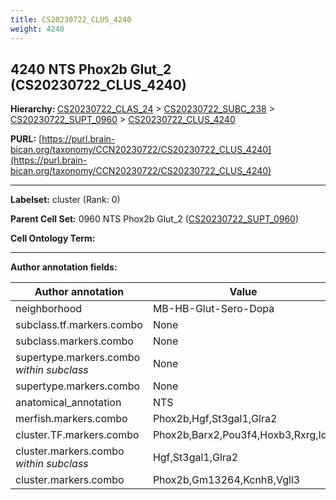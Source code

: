 ```yaml
---
title: CS20230722_CLUS_4240
weight: 4240
---
```

## 4240 NTS Phox2b Glut_2 (CS20230722_CLUS_4240)
<b>Hierarchy: </b>
[CS20230722_CLAS_24](../CS20230722_CLAS_24) >
[CS20230722_SUBC_238](../CS20230722_SUBC_238) >
[CS20230722_SUPT_0960](../CS20230722_SUPT_0960) >
[CS20230722_CLUS_4240](../CS20230722_CLUS_4240)

**PURL:** [https://purl.brain-bican.org/taxonomy/CCN20230722/CS20230722_CLUS_4240](https://purl.brain-bican.org/taxonomy/CCN20230722/CS20230722_CLUS_4240)

---


**Labelset:** cluster (Rank: 0)

**Parent Cell Set:** 0960 NTS Phox2b Glut_2 ([CS20230722_SUPT_0960](../CS20230722_SUPT_0960))



**Cell Ontology Term:** 

[MARKER GENES.]: #


---

[TRANSFERRED ANNOTATIONS.]: #


[AUTHOR ANNOTATION FIELDS.]: #


**Author annotation fields:**

| Author annotation | Value |
|-------------------|-------|
|neighborhood|MB-HB-Glut-Sero-Dopa|
|subclass.tf.markers.combo|None|
|subclass.markers.combo|None|
|supertype.markers.combo _within subclass_|None|
|supertype.markers.combo|None|
|anatomical_annotation|NTS|
|merfish.markers.combo|Phox2b,Hgf,St3gal1,Glra2|
|cluster.TF.markers.combo|Phox2b,Barx2,Pou3f4,Hoxb3,Rxrg,Id2|
|cluster.markers.combo _within subclass_|Hgf,St3gal1,Glra2|
|cluster.markers.combo|Phox2b,Gm13264,Kcnh8,Vgll3|
